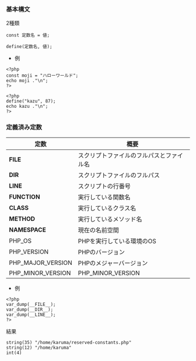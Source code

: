 ### 基本構文
2種類
```
const 定数名 = 値;

define(定数名, 値);

```
- 例
```
<?php
const moji = "ハローワールド";
echo moji ."\n";
?>

```
```
<?php
define("kazu", 87);
echo kazu ."\n";
?>
```

### 定義済み定数
| 定数 | 概要 |
| --- | --- |
| __FILE__ | スクリプトファイルのフルパスとファイル名 |
| __DIR__ | スクリプトファイルのフルパス |
| __LINE__ | スクリプトの行番号 |
| __FUNCTION__ | 実行している関数名 |
| __CLASS__ | 実行しているクラス名 |
| __METHOD__ | 実行しているメソッド名 |
| __NAMESPACE__ | 現在の名前空間 |
| PHP_OS | PHPを実行している環境のOS |
| PHP_VERSION | PHPのバージョン |
| PHP_MAJOR_VERSION | PHPのメジャーバージョン |
| PHP_MINOR_VERSION  | PHP_MINOR_VERSION |
- 例
```
<?php
var_dump(__FILE__);
var_dump(__DIR__);
var_dump(__LINE__);
?>

```
結果
```
string(35) "/home/karuma/reserved-constants.php"
string(12) "/home/karuma"
int(4)
```
